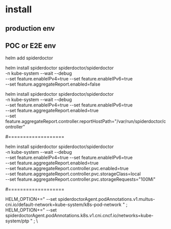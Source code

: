 # install

## production env


## POC or E2E env


helm add spiderdoctor

helm  install spiderdoctor spiderdoctor/spiderdoctor \
-n kube-system --wait --debug \
--set feature.enableIPv4=true --set feature.enableIPv6=true \
--set feature.aggregateReport.enabled=false


helm  install spiderdoctor spiderdoctor/spiderdoctor \
-n kube-system --wait --debug \
--set feature.enableIPv4=true --set feature.enableIPv6=true \
--set feature.aggregateReport.enabled=true \
--set feature.aggregateReport.controller.reportHostPath="/var/run/spiderdoctor/controller"


#===================

helm  install spiderdoctor spiderdoctor/spiderdoctor \
-n kube-system --wait --debug \
--set feature.enableIPv4=true --set feature.enableIPv6=true \
--set feature.aggregateReport.enabled=true \
--set feature.aggregateReport.controller.pvc.enabled=true \
--set feature.aggregateReport.controller.pvc.storageClass=local \
--set feature.aggregateReport.controller.pvc.storageRequests="100Mi"


#===================


HELM_OPTION+=" --set spiderdoctorAgent.podAnnotations.v1\.multus-cni\.io/default-network=kube-system/k8s-pod-network " ; \
HELM_OPTION+=" --set spiderdoctorAgent.podAnnotations.k8s\.v1\.cni\.cncf\.io/networks=kube-system/ptp " ; \

